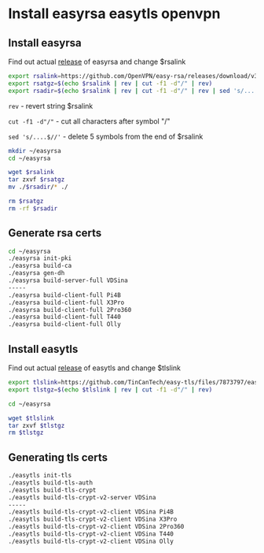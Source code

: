 # Install easyrsa easytls openvpn 
## Install easyrsa

Find out actual [release](https://github.com/OpenVPN/easy-rsa/releases) of easyrsa and change $rsalink 

```sh
export rsalink=https://github.com/OpenVPN/easy-rsa/releases/download/v3.1.6/EasyRSA-3.1.6.tgz
export rsatgz=$(echo $rsalink | rev | cut -f1 -d"/" | rev)
export rsadir=$(echo $rsalink | rev | cut -f1 -d"/" | rev | sed 's/....$//')
```
`rev` - revert string $rsalink

`cut -f1 -d"/"` - cut all characters after symbol "/"

`sed 's/....$//'` - delete 5 symbols from the end of $rsalink
```sh
mkdir ~/easyrsa 
cd ~/easyrsa

wget $rsalink 
tar zxvf $rsatgz 
mv ./$rsadir/* ./

rm $rsatgz
rm -rf $rsadir
```
## Generate rsa certs
```sh
cd ~/easyrsa
./easyrsa init-pki
./easyrsa build-ca
./easyrsa gen-dh
./easyrsa build-server-full VDSina
-----
./easyrsa build-client-full Pi4B
./easyrsa build-client-full X3Pro
./easyrsa build-client-full 2Pro360
./easyrsa build-client-full T440
./easyrsa build-client-full Olly
```
## Install easytls
Find out actual [release](https://github.com/TinCanTech/easy-tls/releases) of easytls and change $tlslink 
```sh
export tlslink=https://github.com/TinCanTech/easy-tls/files/7873797/easytls-2.7.0.tar.gz
export tlstgz=$(echo $tlslink | rev | cut -f1 -d"/" | rev)

cd ~/easyrsa

wget $tlslink
tar zxvf $tlstgz
rm $tlstgz
```

## Generating tls certs
```sh
./easytls init-tls
./easytls build-tls-auth
./easytls build-tls-crypt
./easytls build-tls-crypt-v2-server VDSina
-----
./easytls build-tls-crypt-v2-client VDSina Pi4B
./easytls build-tls-crypt-v2-client VDSina X3Pro
./easytls build-tls-crypt-v2-client VDSina 2Pro360
./easytls build-tls-crypt-v2-client VDSina T440
./easytls build-tls-crypt-v2-client VDSina Olly
```
